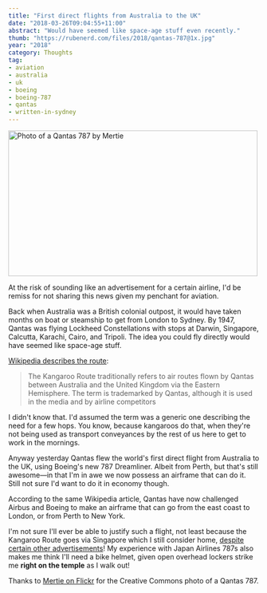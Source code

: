 ```yaml
---
title: "First direct flights from Australia to the UK"
date: "2018-03-26T09:04:55+11:00"
abstract: "Would have seemed like space-age stuff even recently."
thumb: "https://rubenerd.com/files/2018/qantas-787@1x.jpg"
year: "2018"
category: Thoughts
tag:
- aviation
- australia
- uk
- boeing
- boeing-787
- qantas
- written-in-sydney
---
```

<p><img src="https://rubenerd.com/files/2018/qantas-787@1x.jpg" srcset="https://rubenerd.com/files/2018/qantas-787@1x.jpg 1x, https://rubenerd.com/files/2018/qantas-787@2x.jpg 2x" alt="Photo of a Qantas 787 by Mertie" style="width:500px; height:292px;" /></p>

At the risk of sounding like an advertisement for a certain airline, I'd be remiss for not sharing this news given my penchant for aviation.

Back when Australia was a British colonial outpost, it would have taken months on boat or steamship to get from London to Sydney. By 1947, Qantas was flying Lockheed Constellations with stops at Darwin, Singapore, Calcutta, Karachi, Cairo, and Tripoli. The idea you could fly directly would have seemed like space-age stuff.

[Wikipedia describes the route]\:

> The Kangaroo Route traditionally refers to air routes flown by Qantas between Australia and the United Kingdom via the Eastern Hemisphere. The term is trademarked by Qantas, although it is used in the media and by airline competitors

I didn't know that. I'd assumed the term was a generic one describing the need for a few hops. You know, because kangaroos do that, when they're not being used as transport conveyances by the rest of us here to get to work in the mornings.

Anyway yesterday Qantas flew the world's first direct flight from Australia to the UK, using Boeing's new 787 Dreamliner. Albeit from Perth, but that's still awesome—in that I'm in awe we now possess an airframe that can do it. Still not sure I'd want to do it in economy though.

According to the same Wikipedia article, Qantas have now challenged Airbus and Boeing to make an airframe that can go from the east coast to London, or from Perth to New York.

I'm not sure I'll ever be able to justify such a flight, not least because the Kangaroo Route goes via Singapore which I still consider home, [despite certain other advertisements]! My experience with Japan Airlines 787s also makes me think I'll need a bike helmet, given open overhead lockers strike me **right on the temple** as I walk out!

Thanks to [Mertie on Flickr] for the Creative Commons photo of a Qantas 787.

[Wikipedia describes the route]: https://en.wikipedia.org/wiki/Kangaroo_Route
[despite certain other advertisements]: https://www.youtube.com/watch?v=wNJzi0K_lD0 "Qantas advertisement with that infamous song"
[Mertie on Flickr]: https://www.flickr.com/photos/100780486@N02/24625792618/

